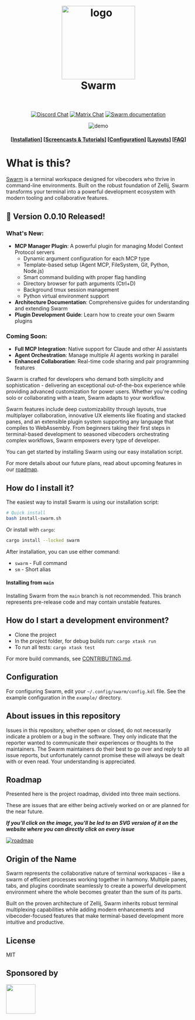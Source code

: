 <h1 align="center">
  <br>
  <img src="https://raw.githubusercontent.com/swarm-org/swarm/main/assets/logo.png" alt="logo" width="200">
  <br>
  Swarm
  <br>
  <br>
</h1>

<p align="center">
  <a href="https://discord.gg/CrUAFH3"><img alt="Discord Chat" src="https://img.shields.io/discord/771367133715628073?color=5865F2&label=discord&style=flat-square"></a>
  <a href="https://matrix.to/#/#swarm_general:matrix.org"><img alt="Matrix Chat" src="https://img.shields.io/matrix/swarm_general:matrix.org?color=1d7e64&label=matrix%20chat&style=flat-square&logo=matrix"></a>
  <a href="https://swarm.dev/documentation/"><img alt="Swarm documentation" src="https://img.shields.io/badge/swarm-documentation-fc0060?style=flat-square"></a>
</p>

<p align="center">
  <img src="https://raw.githubusercontent.com/swarm-org/swarm/main/assets/demo.gif" alt="demo">
</p>

<h4 align="center">
  [<a href="https://swarm.dev/documentation/installation">Installation</a>]
  [<a href="https://swarm.dev/screencasts/">Screencasts & Tutorials</a>]
  [<a href="https://swarm.dev/documentation/configuration">Configuration</a>]
  [<a href="https://swarm.dev/documentation/layouts">Layouts</a>]
  [<a href="https://swarm.dev/documentation/faq">FAQ</a>]
</h4>

# What is this?

[Swarm](#origin-of-the-name) is a terminal workspace designed for vibecoders who thrive in command-line environments. Built on the robust foundation of Zellij, Swarm transforms your terminal into a powerful development ecosystem with modern tooling and collaborative features.

## 🚀 Version 0.0.10 Released!

### What's New:
- **MCP Manager Plugin**: A powerful plugin for managing Model Context Protocol servers
  - Dynamic argument configuration for each MCP type
  - Template-based setup (Agent MCP, FileSystem, Git, Python, Node.js)
  - Smart command building with proper flag handling
  - Directory browser for path arguments (Ctrl+D)
  - Background tmux session management
  - Python virtual environment support
- **Architecture Documentation**: Comprehensive guides for understanding and extending Swarm
- **Plugin Development Guide**: Learn how to create your own Swarm plugins

### Coming Soon:
- **Full MCP Integration**: Native support for Claude and other AI assistants
- **Agent Orchestration**: Manage multiple AI agents working in parallel
- **Enhanced Collaboration**: Real-time code sharing and pair programming features

Swarm is crafted for developers who demand both simplicity and sophistication - delivering an exceptional out-of-the-box experience while providing advanced customization for power users. Whether you're coding solo or collaborating with a team, Swarm adapts to your workflow.

Swarm features include deep customizability through layouts, true multiplayer collaboration, innovative UX elements like floating and stacked panes, and an extensible plugin system supporting any language that compiles to WebAssembly. From beginners taking their first steps in terminal-based development to seasoned vibecoders orchestrating complex workflows, Swarm empowers every type of developer.

You can get started by installing Swarm using our easy installation script.

For more details about our future plans, read about upcoming features in our [roadmap](#roadmap).

## How do I install it?

The easiest way to install Swarm is using our installation script:

```bash
# Quick install
bash install-swarm.sh
```

Or install with `cargo`:

```bash
cargo install --locked swarm
```

After installation, you can use either command:
- `swarm` - Full command
- `sm` - Short alias

#### Installing from `main`
Installing Swarm from the `main` branch is not recommended. This branch represents pre-release code and may contain unstable features.

## How do I start a development environment?

* Clone the project
* In the project folder, for debug builds run: `cargo xtask run`
* To run all tests: `cargo xtask test`

For more build commands, see [CONTRIBUTING.md](CONTRIBUTING.md).

## Configuration
For configuring Swarm, edit your `~/.config/swarm/config.kdl` file. See the example configuration in the `example/` directory.

## About issues in this repository
Issues in this repository, whether open or closed, do not necessarily indicate a problem or a bug in the software. They only indicate that the reporter wanted to communicate their experiences or thoughts to the maintainers. The Swarm maintainers do their best to go over and reply to all issue reports, but unfortunately cannot promise these will always be dealt with or even read. Your understanding is appreciated.

## Roadmap
Presented here is the project roadmap, divided into three main sections.

These are issues that are either being actively worked on or are planned for the near future.

***If you'll click on the image, you'll be led to an SVG version of it on the website where you can directly click on every issue***

[![roadmap](https://github.com/swarm-org/swarm/assets/795598/9c5b573b-20f5-41c6-908b-6b21c5fd456e)](https://swarm.dev/roadmap)

## Origin of the Name

Swarm represents the collaborative nature of terminal workspaces - like a swarm of efficient processes working together in harmony. Multiple panes, tabs, and plugins coordinate seamlessly to create a powerful development environment where the whole becomes greater than the sum of its parts.

Built on the proven architecture of Zellij, Swarm inherits robust terminal multiplexing capabilities while adding modern enhancements and vibecoder-focused features that make terminal-based development more intuitive and productive.

## License

MIT

## Sponsored by
<a href="https://terminaltrove.com/"><img src="https://avatars.githubusercontent.com/u/121595180?s=200&v=4" width="80px"></a>

